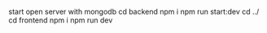 start open server with mongodb
cd backend
npm i 
npm run start:dev
cd ../
cd frontend
npm i 
npm run dev